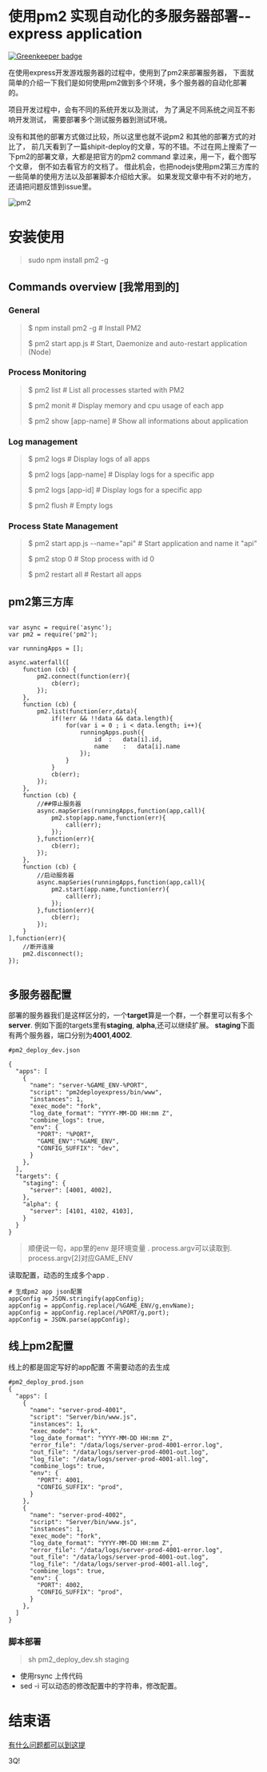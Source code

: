 # 使用pm2 实现自动化的多服务器部署--express application

[![Greenkeeper badge](https://badges.greenkeeper.io/NextZeus/pm2deployexpress.svg)](https://greenkeeper.io/)



在使用express开发游戏服务器的过程中，使用到了pm2来部署服务器， 下面就简单的介绍一下我们是如何使用pm2做到多个环境，多个服务器的自动化部署的。

项目开发过程中，会有不同的系统开发以及测试， 为了满足不同系统之间互不影响开发测试， 需要部署多个测试服务器到测试环境。 


没有和其他的部署方式做过比较，所以这里也就不说pm2 和其他的部署方式的对比了， 前几天看到了一篇shipit-deploy的文章，写的不错。不过在网上搜索了一下pm2的部署文章，大都是把官方的pm2 command 拿过来，用一下，截个图写个文章， 倒不如去看官方的文档了。  借此机会，也把nodejs使用pm2第三方库的一些简单的使用方法以及部署脚本介绍给大家。 如果发现文章中有不对的地方，还请把问题反馈到issue里。 

![pm2](https://github.com/unitech/pm2/raw/master/pres/pm2.20d3ef.png)

# 安装使用
> sudo npm install pm2 -g



## Commands overview [我常用到的]

### General
> $ npm install pm2 -g            # Install PM2
> 
> $ pm2 start app.js              # Start, Daemonize and auto-restart application (Node)


### Process Monitoring
> $ pm2 list                      # List all processes started with PM2
> 
> $ pm2 monit                     # Display memory and cpu usage of each app
> 
> $ pm2 show [app-name]           # Show all informations about application
> 

### Log management
> $ pm2 logs                      # Display logs of all apps
> 
> $ pm2 logs [app-name]           # Display logs for a specific app
>
> $ pm2 logs [app-id]             # Display logs for a specific app
> 
> $ pm2 flush					   # Empty logs
> 

### Process State Management
> $ pm2 start app.js --name="api" # Start application and name it "api"
> 
> $ pm2 stop 0                    # Stop process with id 0
> 
> $ pm2 restart all               # Restart all apps


## pm2第三方库
```

var async = require('async');
var pm2 = require('pm2');

var runningApps = [];

async.waterfall([
	function (cb) {
		pm2.connect(function(err){
			cb(err);
		});
	},
	function (cb) {
		pm2.list(function(err,data){
			if(!err && !!data && data.length){
				for(var i = 0 ; i < data.length; i++){
					runningApps.push({
						id	:	data[i].id,
						name	:	data[i].name
					});
				}
			}
			cb(err);
		});
	},
	function (cb) {
		//##停止服务器 
		async.mapSeries(runningApps,function(app,call){
			pm2.stop(app.name,function(err){
				call(err);
			});
		},function(err){
			cb(err);
		});
	},
	function (cb) {
		//启动服务器
		async.mapSeries(runningApps,function(app,call){
			pm2.start(app.name,function(err){
				call(err);
			});
		},function(err){
			cb(err);
		});
	}
],function(err){
	//断开连接
	pm2.disconnect();
});


```


## 多服务器配置
部署的服务器我们是这样区分的，一个**target**算是一个群，一个群里可以有多个**server**.
例如下面的targets里有**staging**, **alpha**,还可以继续扩展。 **staging**下面有两个服务器，端口分别为**4001**,**4002**. 

```
#pm2_deploy_dev.json

{
  "apps": [
    {
      "name": "server-%GAME_ENV-%PORT",
      "script": "pm2deployexpress/bin/www",
      "instances": 1,
      "exec_mode": "fork",
      "log_date_format": "YYYY-MM-DD HH:mm Z",
      "combine_logs": true,
      "env": { 
        "PORT": "%PORT",
        "GAME_ENV":"%GAME_ENV",
        "CONFIG_SUFFIX": "dev",
      }
    },
  ],
  "targets": {
    "staging": {
      "server": [4001, 4002],
    },
    "alpha": {
      "server": [4101, 4102, 4103],
    }
  }
}

```
> 顺便说一句，app里的env 是环境变量 . process.argv可以读取到. process.argv[2]对应GAME_ENV

读取配置，动态的生成多个app .

```
# 生成pm2 app json配置
appConfig = JSON.stringify(appConfig);
appConfig = appConfig.replace(/%GAME_ENV/g,envName);
appConfig = appConfig.replace(/%PORT/g,port);
appConfig = JSON.parse(appConfig);

```

## 线上pm2配置
线上的都是固定写好的app配置 不需要动态的去生成 

```
#pm2_deploy_prod.json
{
  "apps": [
    {
      "name": "server-prod-4001",
      "script": "Server/bin/www.js",
      "instances": 1,
      "exec_mode": "fork",
      "log_date_format": "YYYY-MM-DD HH:mm Z",
      "error_file": "/data/logs/server-prod-4001-error.log",
      "out_file": "/data/logs/server-prod-4001-out.log",
      "log_file": "/data/logs/server-prod-4001-all.log",
      "combine_logs": true,
      "env": {
        "PORT": 4001,
        "CONFIG_SUFFIX": "prod",
      }
    },
    {
      "name": "server-prod-4002",
      "script": "Server/bin/www.js",
      "instances": 1,
      "exec_mode": "fork",
      "log_date_format": "YYYY-MM-DD HH:mm Z",
      "error_file": "/data/logs/server-prod-4001-error.log",
      "out_file": "/data/logs/server-prod-4001-out.log",
      "log_file": "/data/logs/server-prod-4001-all.log",
      "combine_logs": true,
      "env": {
        "PORT": 4002,
        "CONFIG_SUFFIX": "prod",
      }
    },
  ]
}

```


### 脚本部署
> sh pm2_deploy_dev.sh staging

* 使用rsync 上传代码
* sed -i 可以动态的修改配置中的字符串，修改配置。


# 结束语
[有什么问题都可以到这提](https://github.com/NextZeus/pm2deployexpress/issues)

3Q!











